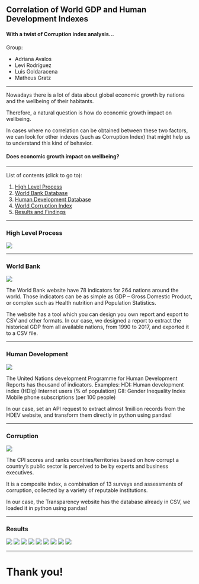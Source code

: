 ## Correlation of World GDP and Human Development Indexes
#### With a twist of Corruption index analysis…


Group:
- Adriana Avalos
- Levi Rodríguez
- Luis Goldaracena
- Matheus Gratz

---

Nowadays there is a lot of data about global economic growth by nations and the wellbeing of their habitants. 

Therefore, a natural question is how do economic growth impact on wellbeing. 

In cases where no correlation can be obtained between these two factors, we can look for other indexes (such as Corruption Index) that might help us to understand this kind of behavior.

#### Does economic growth impact on wellbeing?
---
List of contents (click to go to):

1. [High Level Process](#process)
2. [World Bank Database](#worldbank)
3. [Human Development Database](#hdev)
4. [World Corruption Index](#corruption)
5. [Results and Findings](#results)

---

### High Level Process <a name="process"></a>
![](images/process.png)

---

### World Bank <a name="worldbank"></a>
![](images/worldbank.png)

The World Bank website have 78 indicators for 264 nations around the world. Those indicators can be as simple as GDP – Gross Domestic Product, or complex such as Health nutrition and Population Statistics.

The website has a tool which you can design you own report and export to CSV and other formats.
In our case, we designed a report to extract the historical GDP from all available nations, from 1990 to 2017, and exported it to a CSV file.

---

### Human Development <a name="hdev"></a>
![](images/hudev.png)

The United Nations development Programme for Human Development Reports has thousand of indicators. 
Examples:
HDI: Human development index (HDIg)
Internet users (% of population)
GII: Gender Inequality Index
Mobile phone subscriptions (per 100 people)

In our case, set an API request to extract almost 1million records from the HDEV website, and transform them directly in python using pandas!

---

### Corruption <a name="corruption"></a>
![](images/corruption.png)

The CPI scores and ranks countries/territories based on how corrupt a country’s public sector is perceived to be by experts and business executives. 

It is a composite index, a combination of 13 surveys and assessments of corruption, collected by a variety of reputable institutions.

In our case, the Transparency website has the database already in CSV, we loaded it in python using pandas!

---

### Results <a name="results"></a>

![](images/Slide1.png)
![](images/Slide2.png)
![](images/Slide3.png)
![](images/Slide4.png)
![](images/Slide5.png)
![](images/Slide6.png)
![](images/Slide7.png)
![](images/Slide8.png)
![](images/Slide9.png)

---
# Thank you!
